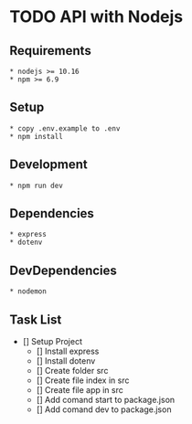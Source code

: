 # TODO API with Nodejs

## Requirements
    * nodejs >= 10.16
    * npm >= 6.9

## Setup
    * copy .env.example to .env
    * npm install
    
## Development
    * npm run dev

## Dependencies
    * express
    * dotenv

## DevDependencies
    * nodemon

## Task List
- [] Setup Project
    - [] Install express
    - [] Install dotenv
    - [] Create folder src
    - [] Create file index in src
    - [] Create file app in src
    - [] Add comand start to package.json
    - [] Add comand dev to package.json